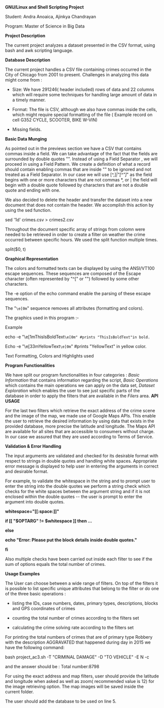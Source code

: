 **GNU/Linux and Shell Scripting Project**

Student: Andra Anoaica, Ajinkya Chandrayan

Program: Master of Science in Big Data

**Project Description**

The current project analyzes a dataset presented in the CSV format, using bash and awk scripting language.

**Database Description**

The current project handles a CSV file containing crimes occurred in the City of Chicago from 2001 to present. Challenges in analyzing this data might come from :

- Size: We have 291246( header included) rows of data and 22 columns which will require some techniques for handling large amount of data in a timely manner.

- Format: The file is CSV, although we also have commas inside the cells, which might require special formatting of the file ( Example record on cell G352 CYCLE, SCOOTER, BIKE W-VIN)

- Missing fields.

**Basic Data  Munging**

As pointed out in the previews section we have a CSV that contains commas inside a field. We can take advantage of the fact that the fields are surrounded by double quotes "". Instead of using a Field Separator , we will proceed in using a Field Pattern. We create a definition of what a record should contain enabling commas that are inside "" to be ignored and not treated as a Field Separator. In our case we will use [^,]*|"[^"]*" as the field begins with one or more characters that are not commas *, or | the field will begin with a double quote followed by characters that are not a double quote and ending with one.

We also decided to delete the header and transfer the dataset into a new document that does not contain the header. We accomplish this action by using the sed function.

sed '1d' crimes.csv > crimes2.csv

Throughout the document specific array of strings from colomn were needed to be retrieved in order to create a filter on weather the crime occurred between specific hours. We used the split function multiple times.

split($0, t)

**Graphical Representation**

The colors and formatted texts can be displayed by using the ANSI/VT100 escape sequences. These sequences are composed of the Escape character (often represented by "^[" or "<Esc>") followed by some other characters.

The -e option of the echo command enable the parsing of these escape sequences.

The "`\e[0m`" sequence removes all attributes (formatting and colors).

The graphics used in this program :-

Example

echo
-e "\e[1mThisIsBoldText`\e[0m"
#prints "ThisIsBoldText"in bold.`

Echo -e "\e[33mYellowText`\e[0m`" #prints "YellowText" in yellow color.

Text Formatting, Colors and Highlights used

**Program Functionalities**

We have split our program functionalities in four categories : *Basic Information* that contains information regarding the script, *Basic Operations* which contains the main operations we can apply on the data set, *Dataset Exploration* which enables the user to see just specific parts of the database in order to apply the filters that are available in the *Filers* area.
**API USAGE**

For the last two filters which retrieve the exact address of the crime scene and the image of the map, we made use of Google Maps APIs. This enable the user to retrieve the desired information by using data that exists in the provided database, more precise the latitude and longitude. The Maps API are available for all sites that are accessible to consumers without charge. In our case we assured that they are used according to Terms of Service.

**Validation & Error Handling**

The input arguments are validated and checked for its desirable format with respect to strings in double quotes and handling white spaces. Appropriate error message is displayed to help user in entering the arguments in correct and desirable format.

For example, to validate the whitespace in the string and to prompt user to enter the string into the double quotes we perform a string check which checks for the white spaces between the argument string and if it is not enclosed within the double quotes -- the user is prompt to enter the argument into double quotes.

**whitespace="[[:space:]]"**

**if [[ "$OPTARG" != $whitespace ]] then ...**

**else**

**echo "Error: Please put the block details inside double quotes."**

**fi**

Also multiple checks have been carried out inside each filter to see if the sum of options equals the total number of crimes.

**Usage Examples**

The User can choose between a wide range of filters. On top of the filters it is possible to list specific unique attributes that belong to the filter or do one of the three basic operations :

- listing the IDs, case numbers, dates, primary types, descriptions, blocks and GPS coordinates of crimes

- counting the total number of crimes according to the filters set

- calculating the crime solving rate according to the filters set

For printing the total numbers of crimes that are of primary type Robbery with the description AGGRAVATED that happened during day in 2015 we have the following command:

bash project_ac3.sh -T "CRIMINAL DAMAGE" -D "TO VEHICLE" -E N -c

and the answer should be : Total number:8798

For using the exact address and map filters, user should provide the latitude and longitude when asked as well as zoom( recommended value is 12) for the image retrieving option. The map images will be saved inside the current folder.

The user should add the database to be used on line 5.
